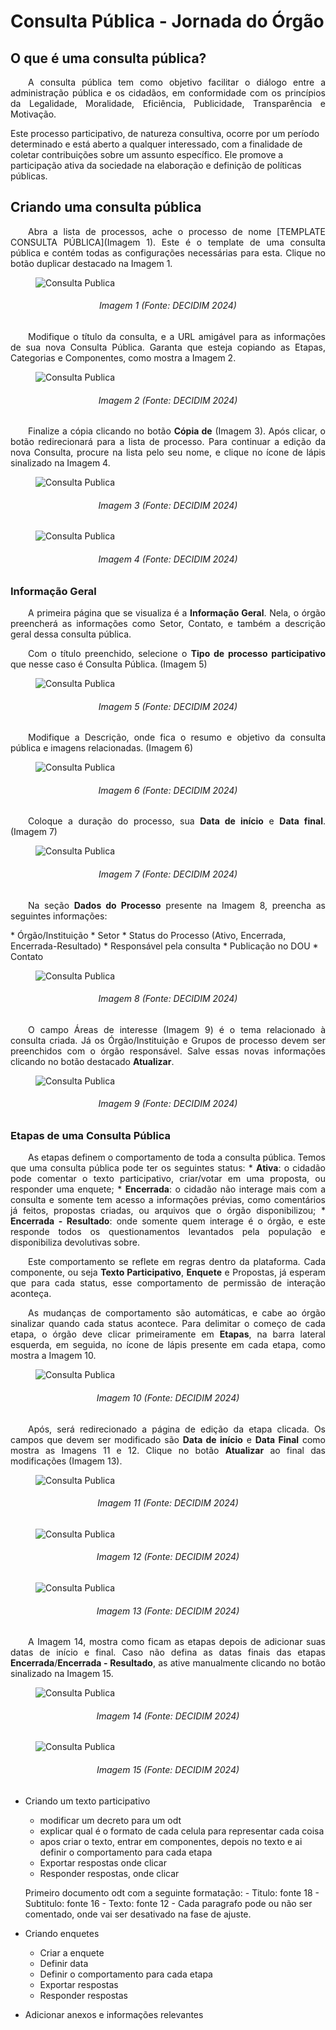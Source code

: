 # Consulta Pública - Jornada do Órgão

## O que é uma consulta pública?
<p align="justify">
&emsp;&emsp;A consulta pública tem como objetivo facilitar o diálogo entre a administração pública e os cidadãos, em conformidade com os princípios da Legalidade, Moralidade, Eficiência, Publicidade, Transparência e Motivação.
</p>  Este processo participativo, de natureza consultiva, ocorre por um período determinado e está aberto a qualquer interessado, com a finalidade de coletar contribuições sobre um assunto específico. Ele promove a participação ativa da sociedade na elaboração e definição de políticas públicas.


## Criando uma consulta pública

<p align="justify">
&emsp;&emsp;Abra a lista de processos, ache o processo de nome [TEMPLATE CONSULTA PÚBLICA](Imagem 1). Este é o template de uma consulta pública e contém todas as configurações necessárias para esta. Clique no botão duplicar destacado na Imagem 1.</p>
    
<figure markdown>
<img src= "https://gitlab.com/lappis-unb/decidimbr/documentacao/-/raw/main/docs/assetsTutoriais/consultaspublicas/duplicarconsulta.png?ref_type=heads" alt="Consulta Publica" style="float: none; margin: auto"> 
</figure>
<p align="justify">
<h6 align = "center">Imagem 1 (Fonte: DECIDIM 2024)
</p></h6>

<p align="justify">
&emsp;&emsp;Modifique o título da consulta, e a URL amigável para as informações de sua nova Consulta Pública. Garanta que esteja copiando as Etapas, Categorias e Componentes, como mostra a Imagem 2.</p>
    
<figure markdown>
<img src= "https://gitlab.com/lappis-unb/decidimbr/documentacao/-/raw/main/docs/assetsTutoriais/consultaspublicas/duplicarconsulta1.png?ref_type=heads" alt="Consulta Publica" style="float: none; margin: auto"> 
</figure>
<p align="justify">
<h6 align = "center">Imagem 2 (Fonte: DECIDIM 2024)
</p></h6>

    
<p align="justify">
&emsp;&emsp;Finalize a cópia clicando no botão <b>Cópia de</b> (Imagem 3). Após clicar, o botão redirecionará para a lista de processo. Para continuar a edição da nova Consulta, procure na lista pelo seu nome, e clique no ícone de lápis sinalizado na Imagem 4.</p>

<figure markdown>
<img src= "https://gitlab.com/lappis-unb/decidimbr/documentacao/-/raw/main/docs/assetsTutoriais/consultaspublicas/duplicarconsulta2.png?ref_type=heads" alt="Consulta Publica" style="float: none; margin: auto"> 
</figure>
<p align="justify">
<h6 align = "center">Imagem 3 (Fonte: DECIDIM 2024)
</p></h6>

<figure markdown>
<img src= "https://gitlab.com/lappis-unb/decidimbr/documentacao/-/raw/main/docs/assetsTutoriais/consultaspublicas/duplicarconsulta3.png?ref_type=heads" alt="Consulta Publica" style="float: none; margin: auto"> 
</figure>
<p align="justify">
<h6 align = "center">Imagem 4 (Fonte: DECIDIM 2024)
</p></h6>


### Informação Geral

<p align="justify">
&emsp;&emsp;A primeira página que se visualiza é a <b>Informação Geral</b>. Nela, o órgão preencherá as informações como Setor, Contato, e também a descrição geral dessa consulta pública.</p>

<p align="justify">
&emsp;&emsp;Com o título preenchido, selecione o <b>Tipo de processo participativo </b> que nesse caso é Consulta Pública. (Imagem 5)</p>

<figure markdown>
<img src= "https://gitlab.com/lappis-unb/decidimbr/documentacao/-/raw/main/docs/assetsTutoriais/consultaspublicas/infogerais1.png?ref_type=heads" alt="Consulta Publica" style="float: none; margin: auto"> 
</figure>
<p align="justify">
<h6 align = "center">Imagem 5 (Fonte: DECIDIM 2024)
</p></h6>

<p align="justify">
&emsp;&emsp;Modifique a Descrição, onde fica o resumo e objetivo da consulta pública e imagens relacionadas. (Imagem 6)</p>

<figure markdown>
<img src= "https://gitlab.com/lappis-unb/decidimbr/documentacao/-/raw/main/docs/assetsTutoriais/consultaspublicas/infogerais2.png?ref_type=heads" alt="Consulta Publica" style="float: none; margin: auto"> 
</figure>
<p align="justify">
<h6 align = "center">Imagem 6 (Fonte: DECIDIM 2024)
</p></h6>

<p align="justify">
&emsp;&emsp;Coloque a duração do processo, sua <b>Data de início</b> e <b>Data final</b>. (Imagem 7)</p>

<figure markdown>
<img src= "https://gitlab.com/lappis-unb/decidimbr/documentacao/-/raw/main/docs/assetsTutoriais/consultaspublicas/infogerais2.png?ref_type=heads" alt="Consulta Publica" style="float: none; margin: auto"> 
</figure>
<p align="justify">
<h6 align = "center">Imagem 7 (Fonte: DECIDIM 2024)
</p></h6>


<p align="justify">
&emsp;&emsp;Na seção <b>Dados do Processo</b> presente na Imagem 8, preencha as seguintes informações:</p>
    * Órgão/Instituição
    * Setor
    * Status do Processo (Ativo, Encerrada, Encerrada-Resultado)
    * Responsável pela consulta
    * Publicação no DOU
    * Contato

<figure markdown>
<img src= "https://gitlab.com/lappis-unb/decidimbr/documentacao/-/raw/main/docs/assetsTutoriais/consultaspublicas/infogerais4org.png?ref_type=heads" alt="Consulta Publica" style="float: none; margin: auto"> 
</figure>
<p align="justify">
<h6 align = "center">Imagem 8 (Fonte: DECIDIM 2024)
</p></h6>


<p align="justify">
&emsp;&emsp;O campo Áreas de interesse (Imagem 9) é o tema relacionado à consulta criada. Já os Órgão/Instituição e Grupos de processo devem ser preenchidos com o órgão responsável. Salve essas novas informações clicando no botão destacado <b>Atualizar</b>. </p>

<figure markdown>
<img src= "https://gitlab.com/lappis-unb/decidimbr/documentacao/-/raw/main/docs/assetsTutoriais/consultaspublicas/infogerais5org.png?ref_type=heads" alt="Consulta Publica" style="float: none; margin: auto"> 
</figure>
<p align="justify">
<h6 align = "center">Imagem 9 (Fonte: DECIDIM 2024)
</p></h6>


### Etapas de uma Consulta Pública

<p align="justify">
&emsp;&emsp;As etapas definem o comportamento de toda a consulta pública. Temos que uma consulta pública pode ter os seguintes status: 
    * <b>Ativa</b>: o cidadão pode comentar o texto participativo, criar/votar em uma proposta, ou responder uma enquete;
    * <b>Encerrada</b>: o cidadão não interage mais com a consulta e somente tem acesso a informações prévias, como comentários já feitos, propostas criadas, ou arquivos que o órgão disponibilizou;
    * <b>Encerrada - Resultado</b>: onde somente quem interage é o órgão, e este responde todos os questionamentos levantados pela população e disponibiliza devolutivas sobre.</p>

<p align="justify">
&emsp;&emsp;Este comportamento se reflete em regras dentro da plataforma. Cada componente, ou seja <b>Texto Participativo</b>, <b>Enquete</b> e Propostas, já esperam que para cada status, esse comportamento de permissão de interação aconteça.</p>

<p align="justify">
&emsp;&emsp;As mudanças de comportamento são automáticas, e cabe ao órgão sinalizar quando cada status acontece. Para delimitar o começo de cada etapa, o órgão deve clicar primeiramente em <b>Etapas</b>, na barra lateral esquerda, em seguida, no ícone de lápis presente em cada etapa, como mostra a Imagem 10.</p>

<figure markdown>
<img src= "https://gitlab.com/lappis-unb/decidimbr/documentacao/-/raw/main/docs/assetsTutoriais/consultaspublicas/etapa1.png?ref_type=heads" alt="Consulta Publica" style="float: none; margin: auto"> 
</figure>
<p align="justify">
<h6 align = "center">Imagem 10 (Fonte: DECIDIM 2024)
</p></h6>


<p align="justify">
&emsp;&emsp;Após, será redirecionado a página de edição da etapa clicada. Os campos que devem ser modificado são <b>Data de início</b> e <b>Data Final</b> como mostra as Imagens 11 e 12. Clique no botão <b>Atualizar</b> ao final das modificações (Imagem 13).</p>

<figure markdown>
<img src= "https://gitlab.com/lappis-unb/decidimbr/documentacao/-/raw/main/docs/assetsTutoriais/consultaspublicas/etapa2.png?ref_type=heads" alt="Consulta Publica" style="float: none; margin: auto"> 
</figure>
<p align="justify">
<h6 align = "center">Imagem 11 (Fonte: DECIDIM 2024)
</p></h6>

<figure markdown>
<img src= "https://gitlab.com/lappis-unb/decidimbr/documentacao/-/raw/main/docs/assetsTutoriais/consultaspublicas/etapa3.png?ref_type=heads" alt="Consulta Publica" style="float: none; margin: auto"> 
</figure>
<p align="justify">
<h6 align = "center">Imagem 12 (Fonte: DECIDIM 2024)
</p></h6>

<figure markdown>
<img src= "https://gitlab.com/lappis-unb/decidimbr/documentacao/-/raw/main/docs/assetsTutoriais/consultaspublicas/etapa31.png?ref_type=heads" alt="Consulta Publica" style="float: none; margin: auto"> 
</figure>
<p align="justify">
<h6 align = "center">Imagem 13 (Fonte: DECIDIM 2024)
</p></h6>

<p align="justify">
&emsp;&emsp;A Imagem 14, mostra como ficam as etapas depois de adicionar suas datas de início e final. Caso não defina as datas finais das etapas <b>Encerrada</b>/<b>Encerrada - Resultado</b>, as ative manualmente clicando no botão sinalizado na Imagem 15.</p>


<figure markdown>
<img src= "https://gitlab.com/lappis-unb/decidimbr/documentacao/-/raw/main/docs/assetsTutoriais/consultaspublicas/etapa4.png?ref_type=heads" alt="Consulta Publica" style="float: none; margin: auto"> 
</figure>
<p align="justify">
<h6 align = "center">Imagem 14 (Fonte: DECIDIM 2024)
</p></h6>

<figure markdown>
<img src= "https://gitlab.com/lappis-unb/decidimbr/documentacao/-/raw/main/docs/assetsTutoriais/consultaspublicas/etapa5.png?ref_type=heads" alt="Consulta Publica" style="float: none; margin: auto"> 
</figure>
<p align="justify">
<h6 align = "center">Imagem 15 (Fonte: DECIDIM 2024)
</p></h6>

- Criando um texto participativo
    - modificar um decreto para um odt
    - explicar qual é o formato de cada celula para representar cada coisa
    - apos criar o texto, entrar em componentes, depois no texto e ai definir o comportamento para cada etapa
    - Exportar respostas onde clicar
    - Responder respostas, onde clicar

    Primeiro documento odt com a seguinte formatação:
        - Titulo: fonte 18
        - Subtitulo: fonte 16
        - Texto: fonte 12
        - Cada paragrafo pode ou não ser comentado, onde vai ser desativado na fase de ajuste.


- Criando enquetes
    - Criar a enquete
    - Definir data
    - Definir o comportamento para cada etapa
    - Exportar respostas
    - Responder respostas

- Adicionar anexos e informações relevantes